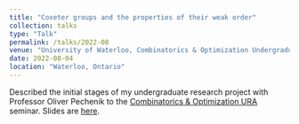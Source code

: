 ```yaml
---
title: "Coxeter groups and the properties of their weak order"
collection: talks
type: "Talk"
permalink: /talks/2022-08
venue: "University of Waterloo, Combinatorics & Optimization Undergraduate Research Seminar"
date: 2022-08-04
location: "Waterloo, Ontario"
---
```


Described the initial stages of my undergraduate research project with Professor Oliver Pechenik to the [Combinatorics & Optimization URA](https://uwaterloo.ca/combinatorics-and-optimization/undergraduates/undergraduate-research) seminar. Slides are [here](/files/2022-08-04.pdf).